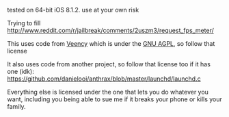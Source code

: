 tested on 64-bit iOS 8.1.2. use at your own risk

Trying to fill http://www.reddit.com/r/jailbreak/comments/2uszm3/request_fps_meter/

This uses code from [Veency](http://gitweb.saurik.com/veency.git) which is under the [GNU AGPL](http://gitweb.saurik.com/veency.git/blob/HEAD:/COPYING), so follow that license

It also uses code from another project, so follow that license too if it has one (idk): https://github.com/danielooi/anthrax/blob/master/launchd/launchd.c

Everything else is licensed under the one that lets you do whatever you want, including you being able to sue me if it breaks your phone or kills your family.
